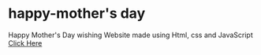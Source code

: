 # happy-mother's day
Happy Mother's Day wishing Website made using Html, css and JavaScript
<a href="">Click Here</a>
